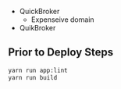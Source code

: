 

* QuickBroker
  * Expenseive domain
* QuikBroker


## Prior to Deploy Steps

```sh
yarn run app:lint
yarn run build
```
